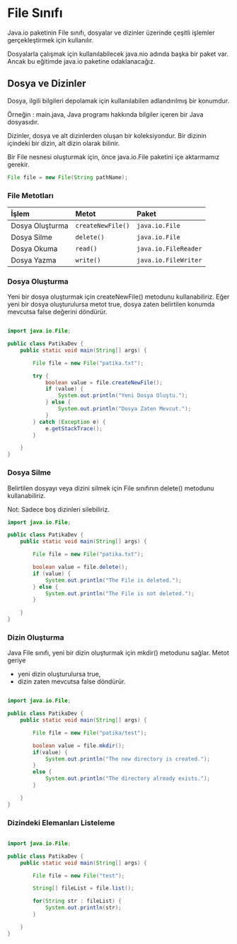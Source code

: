 # File Sınıfı

Java.io paketinin File sınıfı, dosyalar ve dizinler üzerinde çeşitli işlemler gerçekleştirmek için kullanılır.

Dosyalarla çalışmak için kullanılabilecek java.nio adında başka bir paket var. Ancak bu eğitimde java.io paketine odaklanacağız.

## Dosya ve Dizinler

Dosya, ilgili bilgileri depolamak için kullanılabilen adlandırılmış bir konumdur.

Örneğin : main.java, Java programı hakkında bilgiler içeren bir Java dosyasıdır.

Dizinler, dosya ve alt dizinlerden oluşan bir koleksiyondur. Bir dizinin içindeki bir dizin, alt dizin olarak bilinir.

Bir File nesnesi oluşturmak için, önce java.io.File paketini içe aktarmamız gerekir.

````java
File file = new File(String pathName);
````

### File Metotları

| İşlem      | Metot            | Paket              |
| :------------- | :---------------- | :------------------- |
| Dosya Oluşturma | `createNewFile()` | `java.io.File`       |
| Dosya Silme | `delete()`        | `java.io.File`       |
| Dosya Okuma   | `read()`          | `java.io.FileReader` |
| Dosya Yazma  | `write()`         | `java.io.FileWriter` |

### Dosya Oluşturma

Yeni bir dosya oluşturmak için createNewFile() metodunu kullanabiliriz. Eğer yeni bir dosya oluşturulursa metot true, dosya zaten belirtilen konumda mevcutsa
false değerini döndürür.

````java

import java.io.File;

public class PatikaDev {
    public static void main(String[] args) {

        File file = new File("patika.txt");

        try {
            boolean value = file.createNewFile();
            if (value) {
                System.out.println("Yeni Dosya Oluştu.");
            } else {
                System.out.println("Dosya Zaten Mevcut.");
            }
        } catch (Exception e) {
            e.getStackTrace();
        }

    }
}

````

### Dosya Silme

Belirtilen dosyayı veya dizini silmek için File sınıfının delete() metodunu kullanabiliriz.

Not: Sadece boş dizinleri silebiliriz.

````java
import java.io.File;

public class PatikaDev {
    public static void main(String[] args) {

        File file = new File("patika.txt");

        boolean value = file.delete();
        if (value) {
            System.out.println("The File is deleted.");
        } else {
            System.out.println("The File is not deleted.");
        }

    }
}   

````

### Dizin Oluşturma

Java File sınıfı, yeni bir dizin oluşturmak için mkdir() metodunu sağlar. Metot geriye

- yeni dizin oluşturulursa true,
- dizin zaten mevcutsa false döndürür.

````java

import java.io.File;

public class PatikaDev {
    public static void main(String[] args) {

        File file = new File("patika/test");

        boolean value = file.mkdir();
        if(value) {
            System.out.println("The new directory is created.");
        }
        else {
            System.out.println("The directory already exists.");
        }

    }
}

````

### Dizindeki Elemanları Listeleme

````java

import java.io.File;

public class PatikaDev {
    public static void main(String[] args) {

        File file = new File("test");

        String[] fileList = file.list();

        for(String str : fileList) {
            System.out.println(str);
        }

    }
}

````